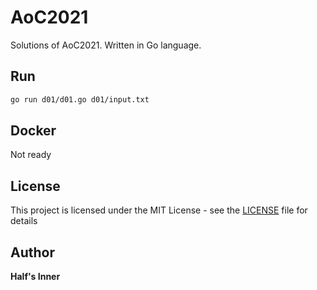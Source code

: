 # AoC2021
Solutions of AoC2021. Written in Go language.

## Run
```sh
go run d01/d01.go d01/input.txt
```

## Docker
Not ready


## License
This project is licensed under the MIT License - see the [LICENSE](LICENSE) file for details

## Author
**Half's Inner**